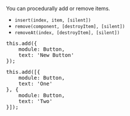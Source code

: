 You can procedurally add or remove items.

- `insert(index, item, [silent])`
- `remove(component, [destroyItem], [silent])`
- `removeAt(index, [destroyItem], [silent])`



<pre class="runnable readonly text 100">
this.add({
    module: Button,
    text: 'New Button'
});
</pre>

<pre class="runnable readonly text 160">
this.add([{
    module: Button,
    text: 'One'
}, {
    module: Button,
    text: 'Two'
}]);
</pre>
